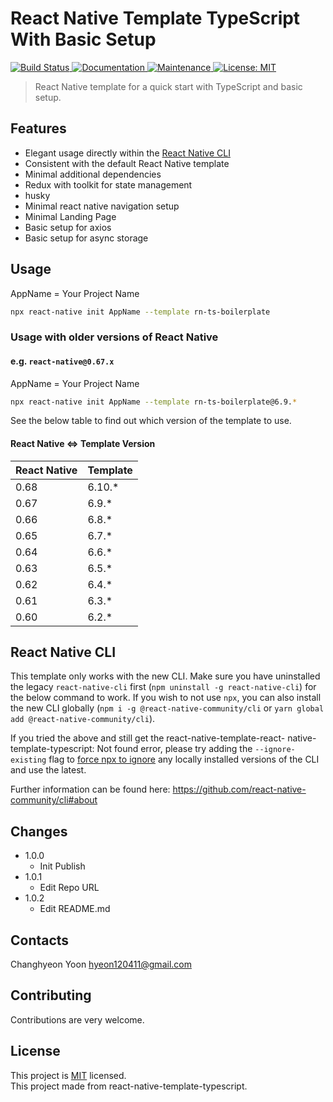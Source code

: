 # React Native Template TypeScript With Basic Setup

<p>
  <a href="https://github.com/ChanghyeonYoon/rn-ts-boilerplate/actions/workflows/npm-publish.yml">
    <img alt="Build Status" src="https://github.com/ChanghyeonYoon/rn-ts-boilerplate/actions/workflows/npm-publish.yml/badge.svg" />
  </a>
  <a href="https://github.com/ChanghyeonYoon/rn-ts-boilerplate#readme">
    <img alt="Documentation" src="https://img.shields.io/badge/documentation-yes-brightgreen.svg" />
  </a>
  <a href="https://github.com/ChanghyeonYoon/rn-ts-boilerplate/graphs/commit-activity">
    <img alt="Maintenance" src="https://img.shields.io/badge/Maintained%3F-yes-green.svg" />
  </a>
  <a href="https://github.com/ChanghyeonYoon/rn-ts-boilerplate/blob/master/LICENSE">
    <img alt="License: MIT" src="https://img.shields.io/badge/License-MIT-yellow.svg" />
  </a>
</p>

> React Native template for a quick start with TypeScript and basic setup.


## Features

- Elegant usage directly within the [React Native CLI](https://github.com/react-native-community/cli)
- Consistent with the default React Native template
- Minimal additional dependencies
- Redux with toolkit for state management
- husky
- Minimal react native navigation setup
- Minimal Landing Page
- Basic setup for axios
- Basic setup for async storage

## Usage
AppName = Your Project Name

```sh
npx react-native init AppName --template rn-ts-boilerplate
```

### Usage with older versions of React Native

#### e.g. `react-native@0.67.x`
AppName = Your Project Name

```sh
npx react-native init AppName --template rn-ts-boilerplate@6.9.*
```

See the below table to find out which version of the template to use.

#### React Native <=> Template Version

| React Native | Template |
| ------------ | -------- |
| 0.68         | 6.10.\*  |
| 0.67         | 6.9.\*   |
| 0.66         | 6.8.\*   |
| 0.65         | 6.7.\*   |
| 0.64         | 6.6.\*   |
| 0.63         | 6.5.\*   |
| 0.62         | 6.4.\*   |
| 0.61         | 6.3.\*   |
| 0.60         | 6.2.\*   |

## React Native CLI

This template only works with the new CLI. Make sure you have uninstalled the legacy `react-native-cli` first (`npm uninstall -g react-native-cli`) for the below command to work. If you wish to not use `npx`, you can also install the new CLI globally (`npm i -g @react-native-community/cli` or `yarn global add @react-native-community/cli`).

If you tried the above and still get the react-native-template-react- native-template-typescript: Not found error, please try adding the `--ignore-existing` flag to [force npx to ignore](https://github.com/npm/npx#description) any locally installed versions of the CLI and use the latest.

Further information can be found here: https://github.com/react-native-community/cli#about

## Changes
- 1.0.0
  - Init Publish
- 1.0.1
  - Edit Repo URL
- 1.0.2
  - Edit README.md 

## Contacts
Changhyeon Yoon <hyeon120411@gmail.com>

## Contributing
Contributions are very welcome. 


## License

This project is [MIT](LICENSE) licensed. <br/>
This project made from react-native-template-typescript.
